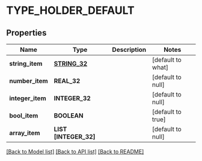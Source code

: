 # TYPE_HOLDER_DEFAULT

## Properties
Name | Type | Description | Notes
------------ | ------------- | ------------- | -------------
**string_item** | [**STRING_32**](STRING_32.md) |  | [default to what]
**number_item** | **REAL_32** |  | [default to null]
**integer_item** | **INTEGER_32** |  | [default to null]
**bool_item** | **BOOLEAN** |  | [default to true]
**array_item** | **LIST [INTEGER_32]** |  | [default to null]

[[Back to Model list]](../README.md#documentation-for-models) [[Back to API list]](../README.md#documentation-for-api-endpoints) [[Back to README]](../README.md)


